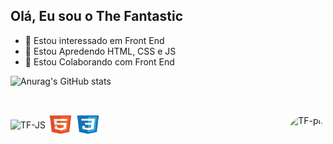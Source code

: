## Olá, Eu sou o The Fantastic

- 👀 Estou interessado em Front End
- 🌱 Estou Apredendo HTML, CSS e JS
- 💞️ Estou Colaborando com Front End

![Anurag's GitHub stats](https://github-readme-stats.vercel.app/api?username=fantastic&show_icons=true&theme=blue-green)

##

</div>  

  <div style="display: inline_block"><br>
    <img align="center" alt="TF-JS" height="30" width="40"   <img src="https://cdn.jsdelivr.net/gh/devicons/devicon/icons/javascript/javascript-original.svg">
    <img align="center" alt="TF-HTML" height="30" width="40" src="https://raw.githubusercontent.com/devicons/devicon/master/icons/html5/html5-original.svg">
    <img align="center" alt="TF-CSS" height="30" width="40" src="https://raw.githubusercontent.com/devicons/devicon/master/icons/css3/css3-original.svg">
    <img align="right" alt="TF-pic" height="150" style="border-radius:50px;" 
  src="https://avatars.githubusercontent.com/u/113070155?v=4/width=676&height=676">

</div>
